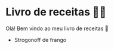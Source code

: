 # Livro de receitas :man_cook:

Olá! Bem vindo ao meu livro de receitas :raised_hands:

- Strogonoff de frango

